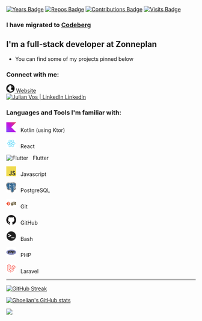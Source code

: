 [![Years Badge](https://badges.strrl.dev/years/Ghoelian)](https://github.com/Ghoelian)
[![Repos Badge](https://badges.strrl.dev/repos/Ghoelian)](https://github.com/Ghoelian?tab=repositories)
[![Contributions Badge](https://badges.strrl.dev/contributions/monthly/Ghoelian)](https://github.com/Ghoelian)
[![Visits Badge](https://badges.strrl.dev/visits/Ghoelian/Ghoelian)](https://github.com/Ghoelian)

<!---
[![](https://komarev.com/ghpvc/?username=Ghoelian&color=brightgreen)](https://github.com/Ghoelian)
--->

### I have migrated to [Codeberg](https://codeberg.org/Ghoelian)

## I'm a full-stack developer at Zonneplan
- You can find some of my projects pinned below

### Connect with me:

[<img alt="julianvos.nl" width="22px" src="https://raw.githubusercontent.com/iconic/open-iconic/master/svg/globe.svg" /> Website][website] <br />
[<img alt="Julian Vos | LinkedIn" width="22px" src="https://cdn.jsdelivr.net/npm/simple-icons@v3/icons/linkedin.svg" /> LinkedIn][linkedin]

### Languages and Tools I'm familiar with:

<img alt="Kotlin" width="26px" src="https://raw.githubusercontent.com/github/explore/4479d2a2c854198cb00160f8593519c14dc3b905/topics/kotlin/kotlin.png" /> &nbsp; Kotlin (using Ktor)

<img alt="React" width="26px" src="https://raw.githubusercontent.com/github/explore/80688e429a7d4ef2fca1e82350fe8e3517d3494d/topics/react/react.png" /> &nbsp; React

<img alt="Flutter" width="26px" src="https://avatars.githubusercontent.com/u/14101776?s=200&v=4" /> &nbsp; Flutter

<img alt="JavaScript" width="26px" src="https://raw.githubusercontent.com/github/explore/80688e429a7d4ef2fca1e82350fe8e3517d3494d/topics/javascript/javascript.png" /> &nbsp; Javascript

<img alt="PostgreSQL" width="26px" src="https://raw.githubusercontent.com/github/explore/80688e429a7d4ef2fca1e82350fe8e3517d3494d/topics/postgresql/postgresql.png" /> &nbsp; PostgreSQL

<img alt="Git" width="26px" src="https://raw.githubusercontent.com/github/explore/80688e429a7d4ef2fca1e82350fe8e3517d3494d/topics/git/git.png" /> &nbsp; Git

<img alt="GitHub" width="26px" src="https://raw.githubusercontent.com/github/explore/78df643247d429f6cc873026c0622819ad797942/topics/github/github.png" /> &nbsp; GitHub

<img alt="Terminal" width="26px" src="https://raw.githubusercontent.com/github/explore/80688e429a7d4ef2fca1e82350fe8e3517d3494d/topics/terminal/terminal.png" /> &nbsp; Bash

<img alt="PHP" width="26px" src="https://raw.githubusercontent.com/github/explore/ccc16358ac4530c6a69b1b80c7223cd2744dea83/topics/php/php.png" /> &nbsp; PHP

<img alt="Laravel" width="26px" src="https://raw.githubusercontent.com/github/explore/56a826d05cf762b2b50ecbe7d492a839b04f3fbf/topics/laravel/laravel.png" /> &nbsp; Laravel

---

[![GitHub Streak](https://streak-stats.demolab.com?user=Ghoelian&hide_border=true&short_numbers=true&date_format=j%20M%5B%20Y%5D&exclude_days=Sun%2CSat)](https://git.io/streak-stats)

[![Ghoelian's GitHub stats](https://github-readme-stats.vercel.app/api/top-langs?username=Ghoelian&theme=dark&layout=compact)](https://github.com/anuraghazra/github-readme-stats)

[website]: https://julianvos.nl
[linkedin]: https://www.linkedin.com/in/julian-vos-b09783150/

![](https://hit.yhype.me/github/profile?user_id=33285224)
